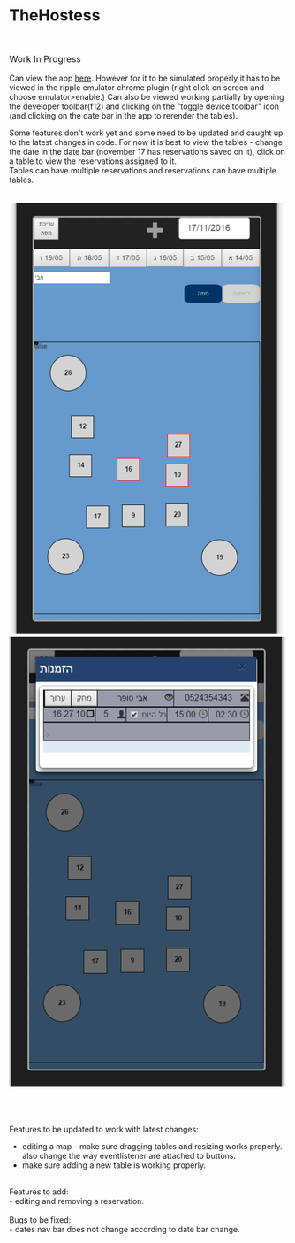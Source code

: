 # TheHostess
<br />
<p style="font-size:16px">Work In Progress</p>  
<p>
Can view the app <a href="http://thehostess.herokuapp.com">here</a>.  
However for it to be simulated properly it has to be viewed in the ripple emulator chrome plugin (right click on screen and choose emulator>enable.)  
Can also be viewed working partially by opening the developer toolbar(f12) and clicking on the "toggle device toolbar" icon (and clicking on the date bar in the app to rerender the tables).  

Some features don't work yet and some need to be updated and caught up to the latest changes in code. 
For now it is best to view the tables - change the date in the date bar (november 17 has reservations saved on it), click on a table to view the reservations assigned to it.  
Tables can have multiple reservations and reservations can have multiple tables.  
<br /><br />
<img src="appImage1.png"><img src="appImage2.png">

<br /><br /><br />
Features to be updated to work with latest changes:<br />
- editing a map - make sure dragging tables and resizing works properly. also change the way eventlistener are attached to buttons.<br />
- make sure adding a new table is working properly.<br />
<br />
Features to add:<br />
- editing and removing a reservation.<br />
<br />
Bugs to be fixed:<br />
- dates nav bar does not change according to date bar change. <br />

</p>

